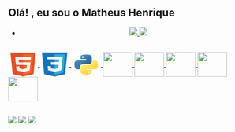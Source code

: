 ## Olá! , eu sou o Matheus Henrique

- <div style="display: inline_block"align="center">
  <a href="https://github.com/MMatheusProenca">
  <img style="display: inline_block"height="150em" src="https://github-readme-stats.vercel.app/api?username=MMatheusProenca&show_icons=true&theme=dark&include_all_commits=true&count_private=true"/>
  <img height="150em" src="https://github-readme-stats.vercel.app/api/top-langs/?username=MMatheusProenca&layout=compact&langs_count=7&theme=dark"/>
</div>
 <div style="display: inline_block"><br>
  <img align="center" height="50" width="60" src="https://raw.githubusercontent.com/devicons/devicon/master/icons/html5/html5-original.svg">
  <img align="center" height="50" width="60" src="https://raw.githubusercontent.com/devicons/devicon/master/icons/css3/css3-original.svg">
  <img align="center" height="50" width="60" src="https://raw.githubusercontent.com/devicons/devicon/master/icons/python/python-original.svg">
  <img align="center" height=50" width="60" src="https://cdn.jsdelivr.net/gh/devicons/devicon/icons/mysql/mysql-original-wordmark.svg">
  <img align="center" height="50" width="60" src="https://cdn.jsdelivr.net/gh/devicons/devicon/icons/java/java-original.svg">
  <img align="center" height="50" width="60" src="https://cdn.jsdelivr.net/gh/devicons/devicon/icons/git/git-original.svg">
  <img align="center" height="50" width="60" src="https://cdn.jsdelivr.net/gh/devicons/devicon/icons/php/php-plain.svg">
  <img align="center" height="50" width="60" src="https://cdn.jsdelivr.net/gh/devicons/devicon/icons/javascript/javascript-original.svg">
</div>
  
  ##
 
<div> 
  <a href="https://instagram.com/mmatheus_proenca/" Target="_blank"><img src="https://img.shields.io/badge/-Instagram-%23E4405F?style=for-the-badge&logo=instagram&logoColor=white" target="_blank"></a>
 <a href="https://discord.gg/Proença#9250" target="_blank"><img src="https://img.shields.io/badge/Discord-7289DA?style=for-the-badge&logo=discord&logoColor=white" target="_blank"></a>
  <a href="https://www.linkedin.com/in/matheus-henrique-1277441a1" target="_blank"><img src="https://img.shields.io/badge/-LinkedIn-%230077B5?style=for-the-badge&logo=linkedin&logoColor=white" target="_blank"></a> 
</div>


<!---
MMatheusProenca/MMatheusProenca is a ✨ special ✨ repository because its `README.md` (this file) appears on your GitHub profile.
You can click the Preview link to take a look at your changes.
--->
